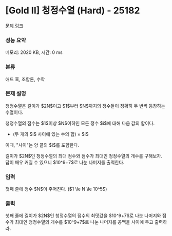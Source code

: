 # [Gold II] 청정수열 (Hard) - 25182 

[문제 링크](https://www.acmicpc.net/problem/25182) 

### 성능 요약

메모리: 2020 KB, 시간: 0 ms

### 분류

애드 혹, 조합론, 수학

### 문제 설명

<p>청정수열은 길이가 $2N$이고 $1$부터 $N$까지의 정수들이 정확히 두 번씩 등장하는 수열이다.</p>

<p>청정수열의 점수는 $1$이상 $N$이하인 모든 정수 $i$에 대해 다음 값의 합이다.</p>

<ul>
	<li>(두 개의 $i$ 사이에 있는 수의 합) × $i$</li>
</ul>

<p>이때, "사이"는 양 끝의 $i$를 포함한다.</p>

<p>길이가 $2N$인 청정수열의 최대 점수와 점수가 최대인 청정수열의 개수를 구해보자. 답이 매우 커질 수 있으니 $10^9+7$로 나눈 나머지를 출력한다.</p>

### 입력 

 <p>첫째 줄에 정수 $N$이 주어진다. ($1 \le N \le 10^5$)</p>

### 출력 

 <p>첫째 줄에 길이가 $2N$인 청정수열의 점수의 최댓값을 $10^9+7$로 나눈 나머지와 점수가 최대인 청정수열의 개수를 $10^9+7$로 나눈 나머지를 공백을 사이에 두고 출력하라.</p>

